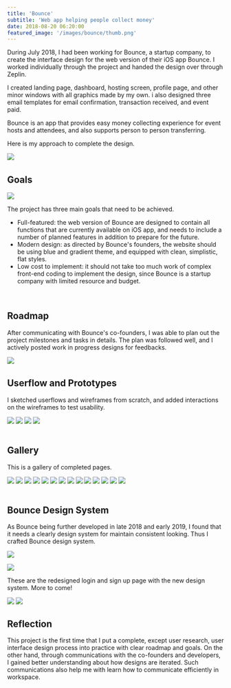 ```yaml
---
title: 'Bounce'
subtitle: 'Web app helping people collect money'
date: 2018-08-20 06:20:00
featured_image: '/images/bounce/thumb.png'
---
```


During July 2018, I had been working for Bounce, a startup company, to create the interface design for the web version of their iOS app Bounce. I worked individually through the project and handed the design over through Zeplin. 

I created landing page, dashboard, hosting screen, profile page, and other minor windows with all graphics made by my own. i also designed three email templates for email confirmation, transaction received, and event paid.

Bounce is an app that provides easy money collecting experience for event hosts and attendees, and also supports person to person transferring.

Here is my approach to complete the design. 

![](/images/bounce/brief.png)
&nbsp;

## Goals

![](/images/bounce/goals.png)

The project has three main goals that need to be achieved.

* Full-featured: the web version of Bounce are designed to contain all functions that are currently available on iOS app, and needs to include a number of planned features in addition to prepare for the future.
* Modern design: as directed by Bounce's founders, the website should be using blue and gradient theme, and equipped with clean, simplistic, flat styles.
* Low cost to implement: it should not take too much work of complex front-end coding to implement the design, since Bounce is a startup company with limited resource and budget.  

&nbsp;
&nbsp;

## Roadmap

After communicating with Bounce's co-founders, I was able to plan out the project milestones and tasks in details. The plan was followed well, and I actively posted work in progress designs for feedbacks.

![](/images/bounce/roadmap.png)
&nbsp;

## Userflow and Prototypes

I sketched userflows and wireframes from scratch, and added interactions on the wireframes to test usability.

<div class="gallery" data-columns="2">
	<img src="/images/bounce/userflow.png">
	<img src="/images/bounce/wireframe.png">
	<img src="/images/bounce/prototype1.png">
	<img src="/images/bounce/prototype2.png">
</div>
&nbsp;

## Gallery

This is a gallery of completed pages.

<div class="gallery" data-columns="3">
	<img src="/images/bounce/landing.png">
	<img src="/images/bounce/home.png">
	<img src="/images/bounce/host.png">
	<img src="/images/bounce/profile.png">
	<img src="/images/bounce/profile_others.png">
	<img src="/images/bounce/event.png">
	<img src="/images/bounce/event_host.png">
	<img src="/images/bounce/reset_password.png">
	<img src="/images/bounce/bounce.png">
	<img src="/images/bounce/extra_package.png">
	<img src="/images/bounce/adding_methods.png">
	<img src="/images/bounce/email_confirmation.png">
	<img src="/images/bounce/email_p2p.png">
	<img src="/images/bounce/email_ticket.png">
</div>
&nbsp;

## Bounce Design System

As Bounce being further developed in late 2018 and early 2019, I found that it needs a clearly design system for maintain consistent looking. Thus I crafted Bounce design system.

![](/images/bounce/cover.png)

![](/images/bounce/mock.png)

These are the redesigned login and sign up page with the new design system. More to come!

<div class="gallery" data-columns="2">
	<img src="/images/bounce/login.png">
	<img src="/images/bounce/signup.png">
</div>

## Reflection

This project is the first time that I put a complete, except user research, user interface design process into practice with clear roadmap and goals. On the other hand, through communications with the co-founders and developers, I gained better understanding about how designs are iterated. Such communications also help me with learn how to communicate efficiently in workspace. 